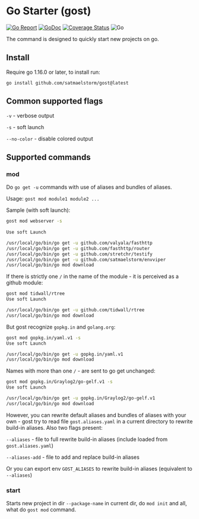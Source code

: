 # Go Starter (gost)
[![Go Report](https://goreportcard.com/badge/github.com/satmaelstorm/gost)](https://goreportcard.com/report/github.com/satmaelstorm/gost)
[![GoDoc](https://godoc.org/github.com/satmaelstorm/gost?status.svg)](http://godoc.org/github.com/satmaelstorm/gost)
[![Coverage Status](https://coveralls.io/repos/github/satmaelstorm/gost/badge.svg?branch=master)](https://coveralls.io/github/satmaelstorm/gost?branch=master)
![Go](https://github.com/satmaelstorm/gost/workflows/Go/badge.svg)

The command is designed to quickly start new projects on go.
## Install
Require go 1.16.0 or later, to install run:

`go install github.com/satmaelstorm/gost@latest`
## Common supported flags
`-v` - verbose output

`-s` - soft launch

`--no-color` - disable colored output
## Supported commands
### mod
Do `go get -u` commands with use of aliases and bundles of aliases. 

Usage: `gost mod module1 module2 ...`

Sample (with soft launch):
```bash
gost mod webserver -s
    
Use soft Launch

/usr/local/go/bin/go get -u github.com/valyala/fasthttp
/usr/local/go/bin/go get -u github.com/fasthttp/router
/usr/local/go/bin/go get -u github.com/stretchr/testify
/usr/local/go/bin/go get -u github.com/satmaelstorm/envviper
/usr/local/go/bin/go mod download
```
If there is strictly one `/` in the name of the module - it is perceived as a github module:
```bash
gost mod tidwall/rtree
Use soft Launch

/usr/local/go/bin/go get -u github.com/tidwall/rtree
/usr/local/go/bin/go mod download
```
But gost recognize `gopkg.in` and `golang.org`:
```bash
gost mod gopkg.in/yaml.v1 -s
Use soft Launch

/usr/local/go/bin/go get -u gopkg.in/yaml.v1
/usr/local/go/bin/go mod download
```
Names with more than one `/` - are sent to go get unchanged:
```bash
gost mod gopkg.in/Graylog2/go-gelf.v1 -s
Use soft Launch

/usr/local/go/bin/go get -u gopkg.in/Graylog2/go-gelf.v1
/usr/local/go/bin/go mod download
```
However, you can rewrite default aliases and bundles of aliases with your own - gost try to read 
file `gost.aliases.yaml` in a current directory to rewrite build-in aliases. Also two flags present:

`--aliases` - file to full rewrite build-in aliases (include loaded from `gost.aliases.yaml`)

`--aliases-add` - file to add and replace build-in aliases

Or you can export env `GOST_ALIASES` to rewrite build-in aliases (equivalent to `--aliases`)

### start
Starts new project in dir `--package-name` in current dir, do `mod init` and all, what do `gost mod` command.
